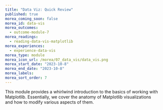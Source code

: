 ```yaml
---
title: "Data Viz: Quick Review"
published: true
morea_coming_soon: false
morea_id: data-vis
morea_outcomes:
  - outcome-module-7
morea_readings:
  - reading-data-vis-matplotlib
morea_experiences:
  - experience-data-vis
morea_type: module
morea_icon_url: /morea/07_data_vis/data_vis.png
morea_start_date: "2023-10-8"
morea_end_date: "2023-10-8"
morea_labels:
morea_sort_order: 7
---
```


This module provides a whirlwind introduction to the basics of working with Matplotlib. Essentially, we cover the anatomy of Matplotlib visualizations and how to modify various aspects of them.

